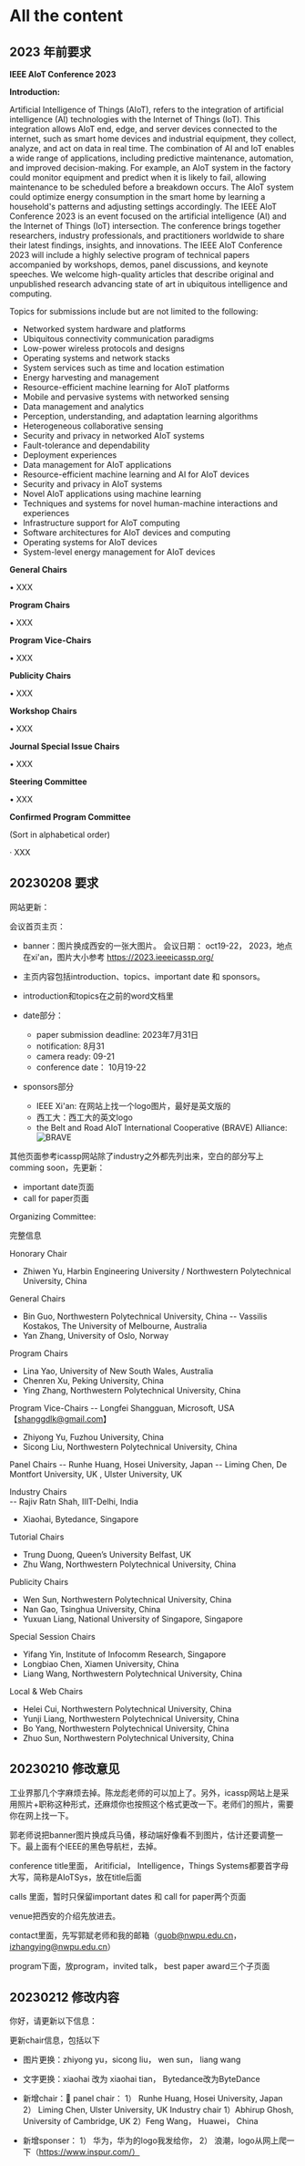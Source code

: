 # All the content

## 2023 年前要求

**IEEE AIoT Conference 2023**

**Introduction:**

Artificial Intelligence of Things (AIoT), refers to the integration of artificial intelligence (AI) technologies with the Internet of Things (IoT). This integration allows AIoT end, edge, and server devices connected to the internet, such as smart home devices and industrial equipment, they collect, analyze, and act on data in real time. The combination of AI and IoT enables a wide range of applications, including predictive maintenance, automation, and improved decision-making. For example, an AIoT system in the factory could monitor equipment and predict when it is likely to fail, allowing maintenance to be scheduled before a breakdown occurs. The AIoT system could optimize energy consumption in the smart home by learning a household's patterns and adjusting settings accordingly. The IEEE AIoT Conference 2023 is an event focused on the artificial intelligence (AI) and the Internet of Things (IoT) intersection. The conference brings together researchers, industry professionals, and practitioners worldwide to share their latest findings, insights, and innovations. The IEEE AIoT Conference 2023 will include a highly selective program of technical papers accompanied by workshops, demos, panel discussions, and keynote speeches. We welcome high-quality articles that describe original and unpublished research advancing state of art in ubiquitous intelligence and computing.  

Topics for submissions include but are not limited to the following:

- Networked system hardware and platforms
- Ubiquitous connectivity communication paradigms
- Low-power wireless protocols and designs
- Operating systems and network stacks
- System services such as time and location estimation
- Energy harvesting and management
- Resource-efficient machine learning for AIoT platforms
- Mobile and pervasive systems with networked sensing
- Data management and analytics
- Perception, understanding, and adaptation learning algorithms
- Heterogeneous collaborative sensing
- Security and privacy in networked AIoT systems
- Fault-tolerance and dependability
- Deployment experiences
- Data management for AIoT applications
- Resource-efficient machine learning and AI for AIoT devices
- Security and privacy in AIoT systems
- Novel AIoT applications using machine learning
- Techniques and systems for novel human-machine interactions and experiences
- Infrastructure support for AIoT computing
- Software architectures for AIoT devices and computing
- Operating systems for AIoT devices
- System-level energy management for AIoT devices


**General Chairs**

•  XXX

**Program Chairs**

•  XXX

**Program Vice-Chairs**

•  XXX

**Publicity Chairs**

•  XXX

**Workshop Chairs**

•  XXX

**Journal Special Issue Chairs**

•  XXX

**Steering Committee**

•  XXX

**Confirmed Program Committee** 

(Sort in alphabetical order)

·  XXX 

## 20230208 要求

网站更新：

会议首页主页：

- banner：图片换成西安的一张大图片。 会议日期： oct19-22， 2023，地点在xi'an，图片大小参考 https://2023.ieeeicassp.org/

- 主页内容包括introduction、topics、important date 和 sponsors。 

- introduction和topics在之前的word文档里

- date部分：
  - paper submission deadline: 2023年7月31日
  - notification: 8月31
  - camera ready: 09-21
  - conference date： 10月19-22


- sponsors部分
  - IEEE Xi'an: 在网站上找一个logo图片，最好是英文版的 
  - 西工大：西工大的英文logo
  - the Belt and Road AIoT International Cooperative (BRAVE) Alliance: ![BRAVE](./assets/brave_logo.jpg)


其他页面参考icassp网站除了industry之外都先列出来，空白的部分写上comming soon，先更新：
- important date页面
- call for paper页面

Organizing Committee:

完整信息

Honorary Chair
-	Zhiwen Yu, Harbin Engineering University / Northwestern Polytechnical University, China

General Chairs
-	Bin Guo, Northwestern Polytechnical University, China 
--	Vassilis Kostakos, The University of Melbourne, Australia  
-	Yan Zhang, University of Oslo, Norway 

Program Chairs
-	Lina Yao, University of New South Wales, Australia  
-	Chenren Xu, Peking University, China  
-	Ying Zhang, Northwestern Polytechnical University, China 

Program Vice-Chairs 
--	Longfei Shangguan, Microsoft, USA【shanggdlk@gmail.com】
-	Zhiyong Yu, Fuzhou University, China
-	Sicong Liu, Northwestern Polytechnical University, China

Panel Chairs
--	Runhe Huang, Hosei University, Japan 
--	Liming Chen, De Montfort University, UK , Ulster University, UK 

Industry Chairs  
--	Rajiv Ratn Shah, IIIT-Delhi, India  
-	Xiaohai, Bytedance, Singapore

Tutorial Chairs 
-	Trung Duong, Queen’s University Belfast, UK   
-	Zhu Wang, Northwestern Polytechnical University, China

Publicity Chairs 
-	Wen Sun, Northwestern Polytechnical University, China
-	Nan Gao, Tsinghua University, China
-	Yuxuan Liang, National University of Singapore, Singapore  

Special Session Chairs
-	Yifang Yin, Institute of Infocomm Research, Singapore
-	Longbiao Chen, Xiamen University, China
-	Liang Wang, Northwestern Polytechnical University, China

Local & Web Chairs
-	Helei Cui, Northwestern Polytechnical University, China
-	Yunji Liang, Northwestern Polytechnical University, China
-	Bo Yang, Northwestern Polytechnical University, China
-	Zhuo Sun, Northwestern Polytechnical University, China

## 20230210 修改意见

工业界那几个字麻烦去掉。陈龙彪老师的可以加上了。另外，icassp网站上是采用照片+职称这种形式，还麻烦你也按照这个格式更改一下。老师们的照片，需要你在网上找一下。

郭老师说把banner图片换成兵马俑，移动端好像看不到图片，估计还要调整一下。最上面有个IEEE的黑色导航栏，去掉。

conference title里面， Aritificial， Intelligence，Things Systems都要首字母大写，简称是AIoTSys，放在title后面

calls 里面，暂时只保留important dates 和 call for paper两个页面

venue把西安的介绍先放进去。

contact里面，先写郭斌老师和我的邮箱（guob@nwpu.edu.cn，izhangying@nwpu.edu.cn）

program下面，放program，invited talk， best paper award三个子页面

## 20230212 修改内容

你好，请更新以下信息：

更新chair信息，包括以下
- 图片更换：zhiyong yu，sicong liu， wen sun， liang wang
- 文字更换：xiaohai 改为 xiaohai tian， Bytedance改为ByteDance
- 新增chair： 
  panel chair：
  1） Runhe Huang, Hosei University, Japan
  2） Liming Chen, Ulster University, UK 
  Industry chair
  1）Abhirup Ghosh, University of Cambridge, UK
  2）Feng Wang， Huawei， China

- 新增sponser：
1） 华为，华为的logo我发给你，
2） 浪潮，logo从网上爬一下（https://www.inspur.com/）